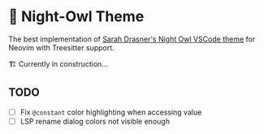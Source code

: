 # 🦉 Night-Owl Theme

The best implementation of
[Sarah Drasner's Night Owl VSCode theme](https://github.com/sdras/night-owl-vscode-theme)
for Neovim with Treesitter support.

🏗 Currently in construction...

## TODO

- [ ] Fix `@constant` color highlighting when accessing value
- [ ] LSP rename dialog colors not visible enough
